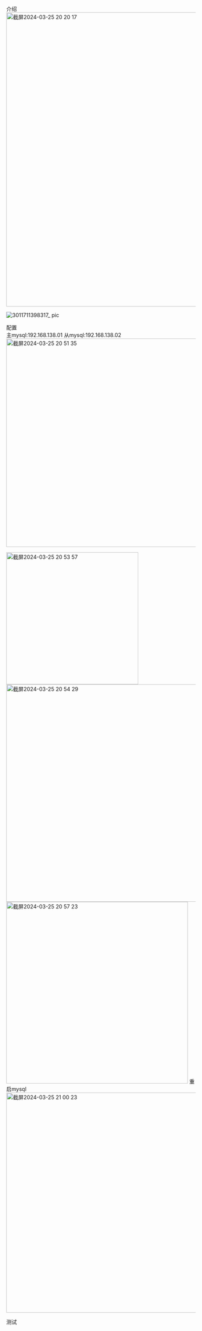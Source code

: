 介绍     
<img width="782" alt="截屏2024-03-25 20 20 17" src="https://github.com/xkong-study/reggie_delivery_note/assets/100473178/de65e6de-9ec7-426b-a06a-ff489fa93b7a">

![3011711398317_ pic](https://github.com/xkong-study/reggie_delivery_note/assets/100473178/901a24b4-1b77-4eb3-82a5-ab086201e77a)

配置    
主mysql:192.168.138.01
从mysql:192.168.138.02
<img width="554" alt="截屏2024-03-25 20 51 35" src="https://github.com/xkong-study/reggie_delivery_note/assets/100473178/fb8a4370-c35b-4d03-a731-9330680e24a6">

<img width="351" alt="截屏2024-03-25 20 53 57" src="https://github.com/xkong-study/reggie_delivery_note/assets/100473178/c1db5a4d-2c6a-4b10-8557-28ca3ff9b926">

<img width="578" alt="截屏2024-03-25 20 54 29" src="https://github.com/xkong-study/reggie_delivery_note/assets/100473178/9c3539ca-004f-416f-9500-b756079ca04a">

<img width="483" alt="截屏2024-03-25 20 57 23" src="https://github.com/xkong-study/reggie_delivery_note/assets/100473178/5cab7f50-9e0a-4148-af55-3c567468c96e">
重启mysql
<img width="585" alt="截屏2024-03-25 21 00 23" src="https://github.com/xkong-study/reggie_delivery_note/assets/100473178/39facd77-2118-434b-b70e-df97a8c533c9">

测试
